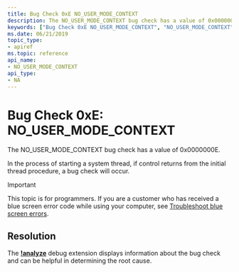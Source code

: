 ```yaml
---
title: Bug Check 0xE NO_USER_MODE_CONTEXT
description: The NO_USER_MODE_CONTEXT bug check has a value of 0x0000000E.This bug check appears very infrequently.
keywords: ["Bug Check 0xE NO_USER_MODE_CONTEXT", "NO_USER_MODE_CONTEXT"]
ms.date: 06/21/2019
topic_type:
- apiref
ms.topic: reference
api_name:
- NO_USER_MODE_CONTEXT
api_type:
- NA
---
```


# Bug Check 0xE: NO\_USER\_MODE\_CONTEXT

The NO\_USER\_MODE\_CONTEXT bug check has a value of 0x0000000E.

In the process of starting a system thread, if control returns from the initial thread procedure, a bug check will occur.

> [!IMPORTANT]
> This topic is for programmers. If you are a customer who has received a blue screen error code while using your computer, see [Troubleshoot blue screen errors](https://www.windows.com/stopcode).

## Resolution
The [**!analyze**](-analyze.md) debug extension displays information about the bug check and can be helpful in determining the root cause.
